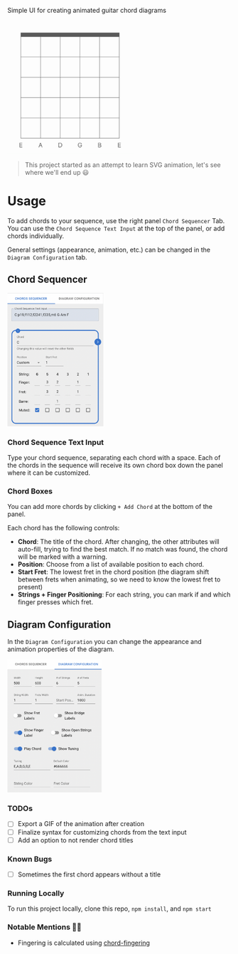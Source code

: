 Simple UI for creating animated guitar chord diagrams

<img src="/docs/DiagramGif.gif" alt="Animated Guitar Chord Diagram" height="300"/>

> This project started as an attempt to learn SVG animation, let's see where we'll end up :smiley:

# Usage

To add chords to your sequence, use the right panel `Chord Sequencer` Tab.
You can use the `Chord Sequence Text Input` at the top of the panel, or add chords individually.

General settings (appearance, animation, etc.) can be changed in the `Diagram Configuration` tab.

## Chord Sequencer

<img src="/docs/ChordSequencerUI.png" alt="Chords Text Input and Chord Box" height="300"/>

### Chord Sequence Text Input

Type your chord sequence, separating each chord with a space. 
Each of the chords in the sequence will receive its own chord box down the panel where it can be customized.

### Chord Boxes

You can add more chords by clicking `+ Add Chord` at the bottom of the panel.

Each chord has the following controls:
- **Chord**: The title of the chord. After changing, the other attributes will auto-fill, trying to find the best match. If no match was found, the chord will be marked with a warning.
- **Position**: Choose from a list of available position to each chord.
- **Start Fret**: The lowest fret in the chord position (the diagram shift between frets when animating, so we need to know the lowest fret to present)
- **Strings + Finger Positioning**: For each string, you can mark if and which finger presses which fret.

## Diagram Configuration
In the `Diagram Configuration` you can change the appearance and animation properties of the diagram.

<img src="/docs/DiagramConfigurationUI.png" alt="Diagram Configuration" height="300"/>




### TODOs

- [ ] Export a GIF of the animation after creation
- [ ] Finalize syntax for customizing chords from the text input
- [ ] Add an option to not render chord titles

### Known Bugs

- [ ] Sometimes the first chord appears without a title


### Running Locally

To run this project locally, clone this repo, `npm install`, and `npm start`

### Notable Mentions :clap::clap:

- Fingering is calculated using [chord-fingering](https://github.com/hyvyys/chord-fingering)